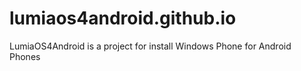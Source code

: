# lumiaos4android.github.io
LumiaOS4Android is a project for install Windows Phone for Android Phones
